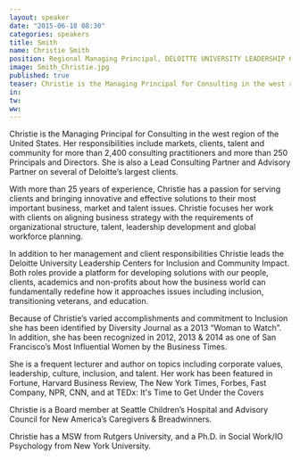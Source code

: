 ```yaml
---
layout: speaker
date: "2015-06-18 08:30"
categories: speakers
title: Smith
name: Christie Smith
position: Regional Managing Principal, DELOITTE UNIVERSITY LEADERSHIP CENTER FOR INCLUSION
image: Smith_Christie.jpg
published: true
teaser: Christie is the Managing Principal for Consulting in the west region of the United States.
in:
tw:
ww: 
---
```

Christie is the Managing Principal for Consulting in the west region of the United States. Her responsibilities include markets, clients, talent and community for more than 2,400 consulting practitioners and more than 250 Principals and Directors. She is also a Lead Consulting Partner and Advisory Partner on several of Deloitte’s largest clients. 

With more than 25 years of experience, Christie has a passion for serving clients and bringing innovative and effective solutions to their most important business, market and talent issues. Christie focuses her work with clients on aligning business strategy with the requirements of organizational structure, talent, leadership development and global workforce planning.  

In addition to her management and client responsibilities Christie leads the Deloitte University Leadership Centers for Inclusion and Community Impact. Both roles provide a platform for developing solutions with our people, clients, academics and non-profits about how the business world can fundamentally redefine how it approaches issues including inclusion, transitioning veterans, and education. 

Because of Christie’s varied accomplishments and commitment to Inclusion she has been identified by Diversity Journal as a 2013 “Woman to Watch”.  In addition, she has been recognized in 2012, 2013 & 2014 as one of San Francisco’s Most Influential Women by the Business Times.

She is a frequent lecturer and author on topics including corporate values, leadership, culture, inclusion, and talent. Her work has been featured in Fortune, Harvard Business Review, The New York Times, Forbes, Fast Company, NPR, CNN, and at TEDx:  It's Time to Get Under the Covers

Christie is a Board member at Seattle Children’s Hospital and Advisory Council for New America’s Caregivers & Breadwinners. 

Christie has a MSW from Rutgers University, and a Ph.D. in Social Work/IO Psychology from New York University.  